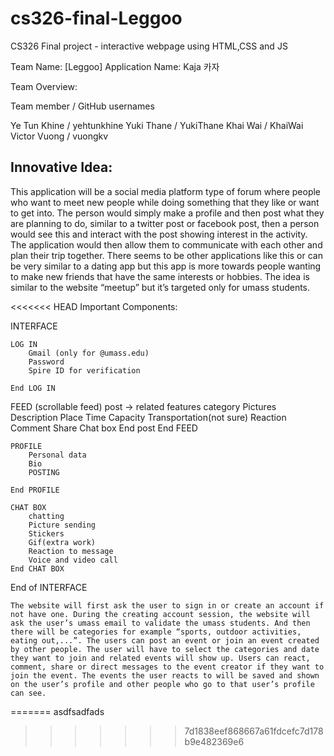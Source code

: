 # cs326-final-Leggoo
CS326 Final project - interactive webpage using HTML,CSS and JS

Team Name: [Leggoo]
Application Name: Kaja 카자

Team Overview:

Team member	/	GitHub usernames 

Ye Tun Khine	/	yehtunkhine
Yuki Thane	/	YukiThane
Khai Wai	/	KhaiWai
Victor Vuong	/	vuongkv


		
## Innovative Idea:  
This application will be a social media platform type of forum where people who want to meet new people while doing something that they like or want to get into. The person would simply make a profile and then post what they are planning to do, similar to a twitter post or facebook post, then a person would see this and interact with the post showing interest in the activity. The application would then allow them to communicate with each other and plan their trip together. There seems to be other applications like this or can be very similar to a dating app but this app is more towards people wanting to make new friends that have the same interests or hobbies.
The idea is similar to the website “meetup” but it’s targeted only for umass students.

<<<<<<< HEAD
Important Components:

INTERFACE

	LOG IN
		Gmail (only for @umass.edu)
		Password 
		Spire ID for verification

	End LOG IN
FEED (scrollable feed)
		post  -> related features category
			Pictures
			Description
				Place
				Time 
				Capacity
				Transportation(not sure)
			Reaction 
Comment
			Share
			Chat box 
		End post
	End FEED
	
	PROFILE
		Personal data
		Bio
		POSTING
			
	End PROFILE

	CHAT BOX
		chatting 
		Picture sending
		Stickers
		Gif(extra work)
		Reaction to message
		Voice and video call
	End CHAT BOX

End of INTERFACE
	


 	The website will first ask the user to sign in or create an account if not have one. During the creating account session, the website will ask the user’s umass email to validate the umass students. And then there will be categories for example “sports, outdoor activities, eating out,...”. The users can post an event or join an event created by other people. The user will have to select the categories and date they want to join and related events will show up. Users can react, comment, share or direct messages to the event creator if they want to join the event. The events the user reacts to will be saved and shown on the user’s profile and other people who go to that user’s profile can see. 


=======
asdfsadfads
>>>>>>> 7d1838eef868667a61fdcefc7d178b9e482369e6
